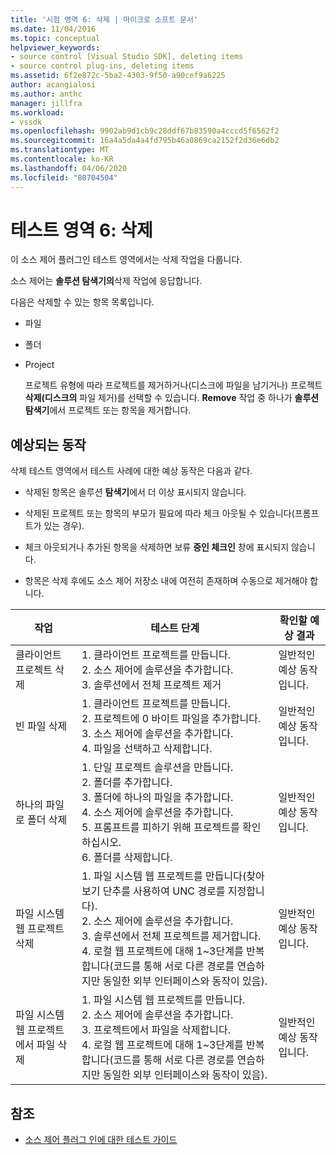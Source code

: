 ```yaml
---
title: '시험 영역 6: 삭제 | 마이크로 소프트 문서'
ms.date: 11/04/2016
ms.topic: conceptual
helpviewer_keywords:
- source control [Visual Studio SDK], deleting items
- source control plug-ins, deleting items
ms.assetid: 6f2e872c-5ba2-4303-9f50-a90cef9a6225
author: acangialosi
ms.author: anthc
manager: jillfra
ms.workload:
- vssdk
ms.openlocfilehash: 9902ab9d1cb9c28ddf67b83590a4cccd5f6562f2
ms.sourcegitcommit: 16a4a5da4a4fd795b46a0869ca2152f2d36e6db2
ms.translationtype: MT
ms.contentlocale: ko-KR
ms.lasthandoff: 04/06/2020
ms.locfileid: "80704504"
---
```

# <a name="test-area-6-delete"></a>테스트 영역 6: 삭제
이 소스 제어 플러그인 테스트 영역에서는 삭제 작업을 다룹니다.

 소스 제어는 **솔루션 탐색기의**삭제 작업에 응답합니다.

 다음은 삭제할 수 있는 항목 목록입니다.

- 파일

- 폴더

- Project

  프로젝트 유형에 따라 프로젝트를 제거하거나(디스크에 파일을 남기거나) 프로젝트 **삭제(디스크의** 파일 제거)를 선택할 수 있습니다. **Remove** 작업 중 하나가 **솔루션 탐색기**에서 프로젝트 또는 항목을 제거합니다.

## <a name="expected-behavior"></a>예상되는 동작
 삭제 테스트 영역에서 테스트 사례에 대한 예상 동작은 다음과 같다.

- 삭제된 항목은 솔루션 **탐색기**에서 더 이상 표시되지 않습니다.

- 삭제된 프로젝트 또는 항목의 부모가 필요에 따라 체크 아웃될 수 있습니다(프롬프트가 있는 경우).

- 체크 아웃되거나 추가된 항목을 삭제하면 보류 **중인 체크인** 창에 표시되지 않습니다.

- 항목은 삭제 후에도 소스 제어 저장소 내에 여전히 존재하며 수동으로 제거해야 합니다.

|작업|테스트 단계|확인할 예상 결과|
|------------|----------------|--------------------------------|
|클라이언트 프로젝트 삭제|1. 클라이언트 프로젝트를 만듭니다.<br />2. 소스 제어에 솔루션을 추가합니다.<br />3. 솔루션에서 전체 프로젝트 제거|일반적인 예상 동작입니다.|
|빈 파일 삭제|1. 클라이언트 프로젝트를 만듭니다.<br />2. 프로젝트에 0 바이트 파일을 추가합니다.<br />3. 소스 제어에 솔루션을 추가합니다.<br />4. 파일을 선택하고 삭제합니다.|일반적인 예상 동작입니다.|
|하나의 파일로 폴더 삭제|1. 단일 프로젝트 솔루션을 만듭니다.<br />2. 폴더를 추가합니다.<br />3. 폴더에 하나의 파일을 추가합니다.<br />4. 소스 제어에 솔루션을 추가합니다.<br />5. 프롬프트를 피하기 위해 프로젝트를 확인하십시오.<br />6. 폴더를 삭제합니다.|일반적인 예상 동작입니다.|
|파일 시스템 웹 프로젝트 삭제|1. 파일 시스템 웹 프로젝트를 만듭니다(찾아보기 단추를 사용하여 UNC 경로를 지정합니다).<br />2. 소스 제어에 솔루션을 추가합니다.<br />3. 솔루션에서 전체 프로젝트를 제거합니다.<br />4. 로컬 웹 프로젝트에 대해 1~3단계를 반복합니다(코드를 통해 서로 다른 경로를 연습하지만 동일한 외부 인터페이스와 동작이 있음).|일반적인 예상 동작입니다.|
|파일 시스템 웹 프로젝트에서 파일 삭제|1. 파일 시스템 웹 프로젝트를 만듭니다.<br />2. 소스 제어에 솔루션을 추가합니다.<br />3. 프로젝트에서 파일을 삭제합니다.<br />4. 로컬 웹 프로젝트에 대해 1~3단계를 반복합니다(코드를 통해 서로 다른 경로를 연습하지만 동일한 외부 인터페이스와 동작이 있음).|일반적인 예상 동작입니다.|

## <a name="see-also"></a>참조
- [소스 제어 플러그 인에 대한 테스트 가이드](../../extensibility/internals/test-guide-for-source-control-plug-ins.md)
